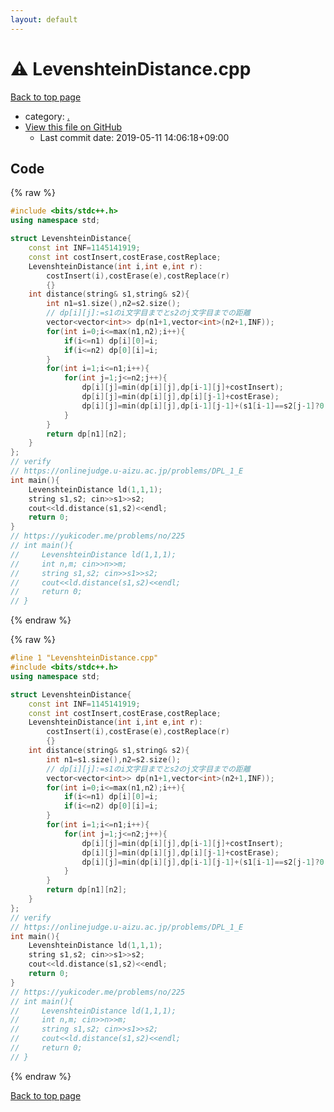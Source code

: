 ```yaml
---
layout: default
---
```


<!-- mathjax config similar to math.stackexchange -->
<script type="text/javascript" async
  src="https://cdnjs.cloudflare.com/ajax/libs/mathjax/2.7.5/MathJax.js?config=TeX-MML-AM_CHTML">
</script>
<script type="text/x-mathjax-config">
  MathJax.Hub.Config({
    TeX: { equationNumbers: { autoNumber: "AMS" }},
    tex2jax: {
      inlineMath: [ ['$','$'] ],
      processEscapes: true
    },
    "HTML-CSS": { matchFontHeight: false },
    displayAlign: "left",
    displayIndent: "2em"
  });
</script>

<script type="text/javascript" src="https://cdnjs.cloudflare.com/ajax/libs/jquery/3.4.1/jquery.min.js"></script>
<script src="https://cdn.jsdelivr.net/npm/jquery-balloon-js@1.1.2/jquery.balloon.min.js" integrity="sha256-ZEYs9VrgAeNuPvs15E39OsyOJaIkXEEt10fzxJ20+2I=" crossorigin="anonymous"></script>
<script type="text/javascript" src="../assets/js/copy-button.js"></script>
<link rel="stylesheet" href="../assets/css/copy-button.css" />


# :warning: LevenshteinDistance.cpp

<a href="../index.html">Back to top page</a>

* category: <a href="../index.html#5058f1af8388633f609cadb75a75dc9d">.</a>
* <a href="{{ site.github.repository_url }}/blob/master/LevenshteinDistance.cpp">View this file on GitHub</a>
    - Last commit date: 2019-05-11 14:06:18+09:00




## Code

<a id="unbundled"></a>
{% raw %}
```cpp
#include <bits/stdc++.h>
using namespace std;

struct LevenshteinDistance{
    const int INF=1145141919;
    const int costInsert,costErase,costReplace;
    LevenshteinDistance(int i,int e,int r):
        costInsert(i),costErase(e),costReplace(r)
        {}
    int distance(string& s1,string& s2){
        int n1=s1.size(),n2=s2.size();
        // dp[i][j]:=s1のi文字目までとs2のj文字目までの距離
        vector<vector<int>> dp(n1+1,vector<int>(n2+1,INF));
        for(int i=0;i<=max(n1,n2);i++){
            if(i<=n1) dp[i][0]=i;
            if(i<=n2) dp[0][i]=i;
        }
        for(int i=1;i<=n1;i++){
            for(int j=1;j<=n2;j++){
                dp[i][j]=min(dp[i][j],dp[i-1][j]+costInsert);
                dp[i][j]=min(dp[i][j],dp[i][j-1]+costErase);
                dp[i][j]=min(dp[i][j],dp[i-1][j-1]+(s1[i-1]==s2[j-1]?0:costReplace));
            }
        }
        return dp[n1][n2];
    }
};
// verify
// https://onlinejudge.u-aizu.ac.jp/problems/DPL_1_E
int main(){
    LevenshteinDistance ld(1,1,1);
    string s1,s2; cin>>s1>>s2;
    cout<<ld.distance(s1,s2)<<endl;
    return 0;
}
// https://yukicoder.me/problems/no/225
// int main(){
//     LevenshteinDistance ld(1,1,1);
//     int n,m; cin>>n>>m;
//     string s1,s2; cin>>s1>>s2;
//     cout<<ld.distance(s1,s2)<<endl;
//     return 0;
// }

```
{% endraw %}

<a id="bundled"></a>
{% raw %}
```cpp
#line 1 "LevenshteinDistance.cpp"
#include <bits/stdc++.h>
using namespace std;

struct LevenshteinDistance{
    const int INF=1145141919;
    const int costInsert,costErase,costReplace;
    LevenshteinDistance(int i,int e,int r):
        costInsert(i),costErase(e),costReplace(r)
        {}
    int distance(string& s1,string& s2){
        int n1=s1.size(),n2=s2.size();
        // dp[i][j]:=s1のi文字目までとs2のj文字目までの距離
        vector<vector<int>> dp(n1+1,vector<int>(n2+1,INF));
        for(int i=0;i<=max(n1,n2);i++){
            if(i<=n1) dp[i][0]=i;
            if(i<=n2) dp[0][i]=i;
        }
        for(int i=1;i<=n1;i++){
            for(int j=1;j<=n2;j++){
                dp[i][j]=min(dp[i][j],dp[i-1][j]+costInsert);
                dp[i][j]=min(dp[i][j],dp[i][j-1]+costErase);
                dp[i][j]=min(dp[i][j],dp[i-1][j-1]+(s1[i-1]==s2[j-1]?0:costReplace));
            }
        }
        return dp[n1][n2];
    }
};
// verify
// https://onlinejudge.u-aizu.ac.jp/problems/DPL_1_E
int main(){
    LevenshteinDistance ld(1,1,1);
    string s1,s2; cin>>s1>>s2;
    cout<<ld.distance(s1,s2)<<endl;
    return 0;
}
// https://yukicoder.me/problems/no/225
// int main(){
//     LevenshteinDistance ld(1,1,1);
//     int n,m; cin>>n>>m;
//     string s1,s2; cin>>s1>>s2;
//     cout<<ld.distance(s1,s2)<<endl;
//     return 0;
// }

```
{% endraw %}

<a href="../index.html">Back to top page</a>

